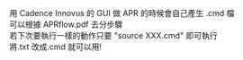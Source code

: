 用 Cadence Innovus 的 GUI 做 APR 的時候會自己產生 .cmd 檔  
可以根據 APRflow.pdf 去分步驟  
若下次要執行一樣的動作只要 "source XXX.cmd" 即可執行  
將.txt 改成.cmd 就可以用!  
